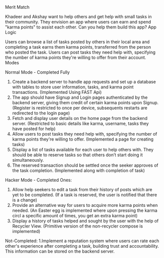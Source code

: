 Merit Match

Khadeer and Akshay want to help others and get help with small tasks in their community. They envision an app where users can earn and spend "karma points" to assist each other. Can you help them build this app?
App Logic

Users can browse a list of tasks posted by others in their local area and completing a task earns them karma points, transferred from the person who posted the task. Users can post tasks they need help with, specifying the number of karma points they're willing to offer from their account.
Modes

Normal Mode - Completed Fully

1.  Create a backend server to handle app requests and set up a database with tables to store user information, tasks, and karma point transactions. (Implemented Using FAST Api)
2.  The app should have Signup and Login pages authenticated by the backend server, giving them credit of certain karma points upon Signup. (Register is restricted to once per device, subsequents restarts are redirected to the login page)
3.  Fetch and display user details on the home page from the backend server. (Restricted to basic details like karma, username, tasks they have posted for help)
4.  Allow users to post tasks they need help with, specifying the number of karma points they're willing to offer.  (Implemented a page for creating tasks)
5.  Display a list of tasks available for each user to help others with. They should be able to reserve tasks so that others don’t start doing it simultaneously.
6.  The reserved transaction should be settled once the seeker approves of the task completion. (Implemented along with completion of task)

Hacker Mode - Completed Ones:

1.  Allow help seekers to edit a task from their history of posts which are yet to be completed. (If a task is reserved, the user is notified that there is a change)
2.  Provide an alternative way for users to acquire more karma points when needed. (An Easter egg is implemented where upon pressing the karma circl a specific amount of times, you get an extra karma point)
3.  Display a history of tasks helped and sought by the user with the help of Recycler View. (Primitive version of the non-recycler compose is implemented)
    
Not-Completed:
1.Implement a reputation system where users can rate each other's experience after completing a task, building trust and accountability. This information can be stored on the backend server.
